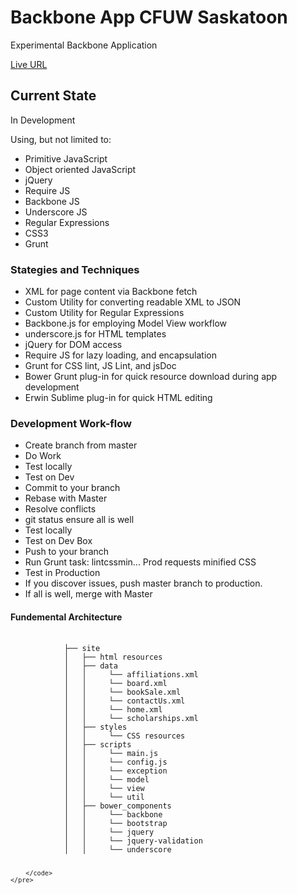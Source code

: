 <h1>Backbone App CFUW Saskatoon</h1> 
<p>Experimental Backbone Application</p>
<p><a href="http://www.cfuw-saskatoon.org/">Live URL</a></p>
<h2>Current State</h2>
<p>In Development</p>
<p>Using, but not limited to:</p>
<ul>
    <li>Primitive JavaScript</li>
    <li>Object oriented JavaScript</li>
    <li>jQuery</li>
    <li>Require JS</li>
    <li>Backbone JS</li>    
    <li>Underscore JS</li>    
    <li>Regular Expressions</li>    
    <li>CSS3</li>   
    <li>Grunt</li>
</ul>
<h3>Stategies and Techniques</h3>
<ul>
    <li>XML for page content via Backbone fetch</li>
    <li>Custom Utility for converting readable XML to JSON</li>
    <li>Custom Utility for Regular Expressions</li>
    <li>Backbone.js for employing Model View workflow</li>
    <li>underscore.js for HTML templates</li>
    <li>jQuery for DOM access</li>
    <li>Require JS for lazy loading, and encapsulation</li>
    <li>Grunt for CSS lint, JS Lint, and jsDoc</li>
    <li>Bower Grunt plug-in for quick resource download during app development</li>
    <li>Erwin Sublime plug-in for quick HTML editing</li>
</ul>
<h3>Development Work-flow</h3>
<ul>
    <li>Create branch from master</li>
    <li>Do Work</li>
    <li>Test locally</li>
    <li>Test on Dev</li>
    <li>Commit to your branch</li>    
    <li>Rebase with Master</li>
    <li>Resolve conflicts</li>
    <li>git status ensure all is well</li>
    <li>Test locally</li>
    <li>Test on Dev Box</li>
    <li>Push to your branch</li>
    <li>Run Grunt task: lintcssmin... Prod requests minified CSS</li>
    <li>Test in Production</li>    
    <li>If you discover issues, push master branch to production.</li>    
    <li>If all is well, merge with Master</li>    
</ul>
</ul>
<h4>Fundemental Architecture</h4>
<div>
    <pre>
        <code>
            ├── site
            │   ├── html resources
            │   ├── data
            │   │     └── affiliations.xml
            │   │     └── board.xml
            │   │     └── bookSale.xml            
            │   │     └── contactUs.xml     
            │   │     └── home.xml   
            │   │     └── scholarships.xml        
            │   ├── styles
            │   │     └── CSS resources
            │   ├── scripts
            │   │     └── main.js
            │   │     └── config.js
            │   │     └── exception            
            │   │     └── model            
            │   │     └── view            
            │   │     └── util
            │   ├── bower_components            
            │   │     └── backbone
            │   │     └── bootstrap
            │   │     └── jquery
            │   │     └── jquery-validation            
            │   │     └── underscore            
            
        </code>
    </pre>
</div>


 

 
